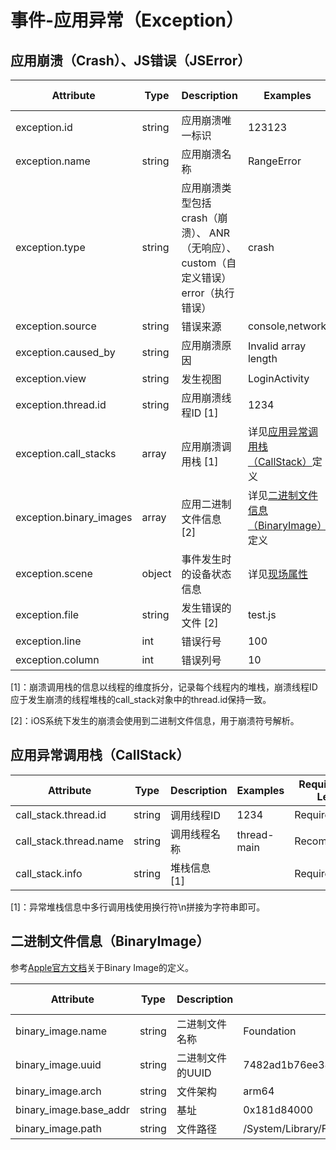 
# 事件-应用异常（Exception）

## 应用崩溃（Crash）、JS错误（JSError）

| Attribute | Type | Description | Examples | Requirement Level |
| -- | -- | -- | -- | -- |
| exception.id | string | 应用崩溃唯一标识 | 123123 | Required |
| exception.name | string | 应用崩溃名称 | RangeError | Required |
| exception.type | string | 应用崩溃类型包括 crash（崩溃）、 ANR（无响应）、custom（自定义错误）error（执行错误） | crash | Required |
| exception.source | string | 错误来源 | console,network | Required |
| exception.caused_by | string | 应用崩溃原因 | Invalid array length | Required |
| exception.view | string | 发生视图 | LoginActivity | Required |
| exception.thread.id | string | 应用崩溃线程ID [1] | 1234 | Required |
| exception.call_stacks | array | 应用崩溃调用栈 [1] | 详见[应用异常调用栈（CallStack）](#应用异常调用栈callstack)定义 | Required |
| exception.binary_images | array | 应用二进制文件信息 [2] | 详见[二进制文件信息（BinaryImage）](#二进制文件信息binaryimage)定义 | Conditionally Required |
| exception.scene | object | 事件发生时的设备状态信息 | 详见[现场属性](./common_scene.md) | Required |
| exception.file | string | 发生错误的文件 [2] | test.js | Required |
| exception.line | int | 错误行号 | 100 | Required |
| exception.column | int | 错误列号 | 10 | Required |

[1]：崩溃调用栈的信息以线程的维度拆分，记录每个线程内的堆栈，崩溃线程ID应于发生崩溃的线程堆栈的call_stack对象中的thread.id保持一致。

[2]：iOS系统下发生的崩溃会使用到二进制文件信息，用于崩溃符号解析。

## 应用异常调用栈（CallStack）

| Attribute | Type | Description | Examples | Requirement Level |
| -- | -- | -- | -- | -- |
| call_stack.thread.id | string | 调用线程ID | 1234 | Required |
| call_stack.thread.name | string | 调用线程名称 | thread-main | Recommended |
| call_stack.info | string | 堆栈信息 [1] | | Required |

[1]：异常堆栈信息中多行调用栈使用换行符\n拼接为字符串即可。

## 二进制文件信息（BinaryImage）

参考[Apple官方文档](https://developer.apple.com/documentation/xcode/examining-the-fields-in-a-crash-report)关于Binary Image的定义。

| Attribute | Type | Description | Examples | Requirement Level |
| -- | -- | -- | -- | -- |
| binary_image.name | string | 二进制文件名称 | Foundation | Required |
| binary_image.uuid | string | 二进制文件的UUID | 7482ad1b76ee38b48dac0960f9f9521e | Required |
| binary_image.arch | string | 文件架构 | arm64 | Required |
| binary_image.base_addr | string | 基址 | 0x181d84000 | Required |
| binary_image.path | string | 文件路径 | /System/Library/Frameworks/Foundation.framework/Foundation | Required |
